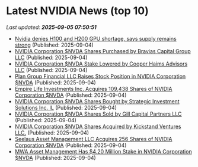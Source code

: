 # Latest NVIDIA News (top 10)
_Last updated: **2025-09-05 07:50:51**_

- [Nvidia denies H100 and H200 GPU shortage, says supply remains strong](https://www.notebookcheck.net/Nvidia-denies-H100-and-H200-GPU-shortage-says-supply-remains-strong.1104895.0.html) (Published: 2025-09-04)
- [NVIDIA Corporation $NVDA Shares Purchased by Bravias Capital Group LLC](https://www.etfdailynews.com/2025/09/04/nvidia-corporation-nvda-shares-purchased-by-bravias-capital-group-llc/) (Published: 2025-09-04)
- [NVIDIA Corporation $NVDA Stake Lowered by Cooper Haims Advisors LLC](https://www.etfdailynews.com/2025/09/04/nvidia-corporation-nvda-stake-lowered-by-cooper-haims-advisors-llc/) (Published: 2025-09-04)
- [Plan Group Financial LLC Raises Stock Position in NVIDIA Corporation $NVDA](https://www.etfdailynews.com/2025/09/04/plan-group-financial-llc-raises-stock-position-in-nvidia-corporation-nvda/) (Published: 2025-09-04)
- [Empire Life Investments Inc. Acquires 109,438 Shares of NVIDIA Corporation $NVDA](https://www.etfdailynews.com/2025/09/04/empire-life-investments-inc-acquires-109438-shares-of-nvidia-corporation-nvda/) (Published: 2025-09-04)
- [NVIDIA Corporation $NVDA Shares Bought by Strategic Investment Solutions Inc. IL](https://www.etfdailynews.com/2025/09/04/nvidia-corporation-nvda-shares-bought-by-strategic-investment-solutions-inc-il/) (Published: 2025-09-04)
- [NVIDIA Corporation $NVDA Shares Sold by Gill Capital Partners LLC](https://www.etfdailynews.com/2025/09/04/nvidia-corporation-nvda-shares-sold-by-gill-capital-partners-llc/) (Published: 2025-09-04)
- [NVIDIA Corporation $NVDA Shares Acquired by Kickstand Ventures LLC.](https://www.etfdailynews.com/2025/09/04/nvidia-corporation-nvda-shares-acquired-by-kickstand-ventures-llc/) (Published: 2025-09-04)
- [Seelaus Asset Management LLC Acquires 256 Shares of NVIDIA Corporation $NVDA](https://www.etfdailynews.com/2025/09/04/seelaus-asset-management-llc-acquires-256-shares-of-nvidia-corporation-nvda/) (Published: 2025-09-04)
- [MWA Asset Management Has $4.20 Million Stake in NVIDIA Corporation $NVDA](https://www.etfdailynews.com/2025/09/04/mwa-asset-management-has-4-20-million-stake-in-nvidia-corporation-nvda/) (Published: 2025-09-04)
